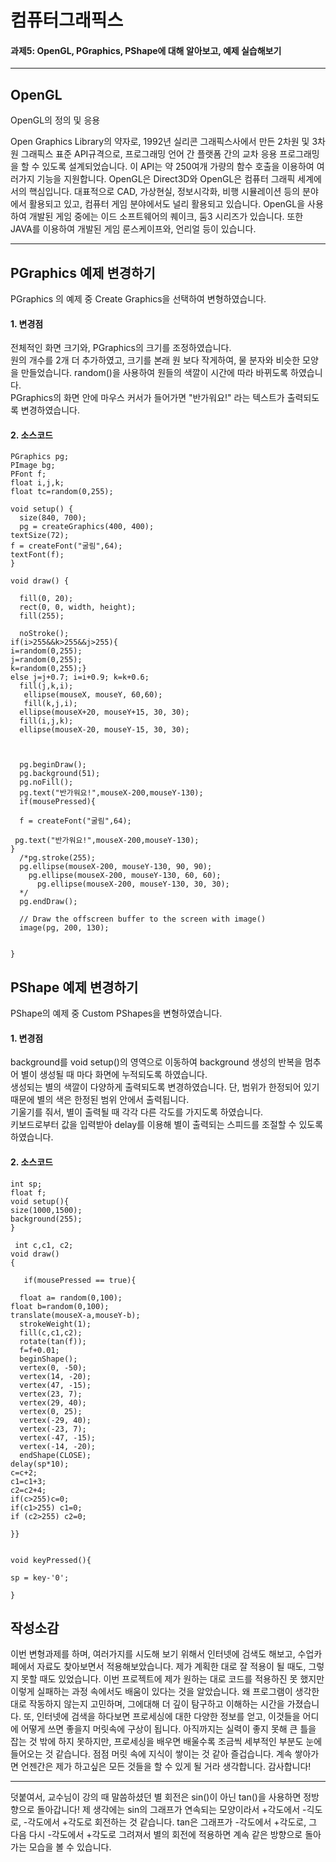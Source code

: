 컴퓨터그래픽스
===========
#### 과제5: OpenGL, PGraphics, PShape에 대해 알아보고, 예제 실습해보기


-------------

 ## OpenGL

OpenGL의 정의 및 응용 

Open Graphics Library의 약자로, 1992년 실리콘 그래픽스사에서 만든 2차원 및 3차원 그래픽스 표준 API규격으로, 프로그래밍 언어 간 플랫폼 간의 교차 응용 프로그래밍을 할 수 있도록 설계되었습니다. 이 API는 약 250여개 가량의 함수 호출을 이용하여 여러가지 기능을 지원합니다. 
OpenGL은 Direct3D와 OpenGL은 컴퓨터 그래픽 세계에서의 핵심입니다. 대표적으로 CAD, 가상현실, 정보시각화, 비행 시뮬레이션 등의 분야에서 활용되고 있고, 컴퓨터 게임 분야에서도 널리 활용되고 있습니다. OpenGL을 사용하여 개발된 게임 중에는 이드 소프트웨어의 퀘이크, 둠3 시리즈가 있습니다. 또한 JAVA를 이용하여 개발된 게임 룬스케이프와, 언리얼 등이 있습니다.  


-------------
## PGraphics 예제 변경하기

PGraphics 의 예제 중 Create Graphics을 선택하여 변형하였습니다. 

#### 1. 변경점
전체적인 화면 크기와, PGraphics의 크기를 조정하였습니다.     
원의 개수를 2개 더 추가하였고, 크기를 본래 원 보다 작게하여, 물 분자와 비슷한 모양을 만들었습니다.
random()을 사용하여 원들의 색깔이 시간에 따라 바뀌도록 하였습니다.   
PGraphics의 화면 안에 마우스 커서가 들어가면 "반가워요!" 라는 텍스트가 출력되도록 변경하였습니다.    


#### 2. 소스코드
```
PGraphics pg;
PImage bg;
PFont f;
float i,j,k;
float tc=random(0,255);

void setup() {
  size(840, 700);
  pg = createGraphics(400, 400);
textSize(72); 
f = createFont("굴림",64);
textFont(f);
}

void draw() {

  fill(0, 20);
  rect(0, 0, width, height);
  fill(255);
 
  noStroke();
if(i>255&&k>255&&j>255){
i=random(0,255);
j=random(0,255);
k=random(0,255);}
else j=j+0.7; i=i+0.9; k=k+0.6;
  fill(j,k,i);
   ellipse(mouseX, mouseY, 60,60);
   fill(k,j,i);
  ellipse(mouseX+20, mouseY+15, 30, 30);
  fill(i,j,k);
  ellipse(mouseX-20, mouseY-15, 30, 30);
    
    
  
  pg.beginDraw();
  pg.background(51);
  pg.noFill();
  pg.text("반가워요!",mouseX-200,mouseY-130);
  if(mousePressed){
 
  f = createFont("굴림",64);

 pg.text("반가워요!",mouseX-200,mouseY-130);
}
  /*pg.stroke(255);
  pg.ellipse(mouseX-200, mouseY-130, 90, 90);
    pg.ellipse(mouseX-200, mouseY-130, 60, 60);
      pg.ellipse(mouseX-200, mouseY-130, 30, 30);
  */
  pg.endDraw();

  // Draw the offscreen buffer to the screen with image() 
  image(pg, 200, 130);

   
}
```

##  PShape 예제 변경하기
 PShape의 예제 중 Custom PShapes을 변형하였습니다.
 
 #### 1. 변경점
 background를 void setup()의 영역으로 이동하여 background 생성의 반복을 멈추어 별이 생성될 때 마다 화면에 누적되도록 하였습니다.  
 생성되는 별의 색깔이 다양하게 출력되도록 변경하였습니다. 단, 범위가 한정되어 있기 때문에 별의 색은 한정된 범위 안에서 출력됩니다.  
 기울기를 줘서, 별이 출력될 때 각각 다른 각도를 가지도록 하였습니다.  
 키보드로부터 값을 입력받아 delay를 이용해 별이 출력되는 스피드를 조절할 수 있도록 하였습니다.  
 #### 2. 소스코드

```
int sp;
float f;
void setup(){
size(1000,1500); 
background(255);
}

 int c,c1, c2;
void draw()
{
  
   if(mousePressed == true){
   
  float a= random(0,100);
float b=random(0,100);
translate(mouseX-a,mouseY-b);
  strokeWeight(1);
  fill(c,c1,c2);
  rotate(tan(f));
  f=f+0.01;
  beginShape();
  vertex(0, -50);
  vertex(14, -20);
  vertex(47, -15);
  vertex(23, 7);
  vertex(29, 40);
  vertex(0, 25);
  vertex(-29, 40);
  vertex(-23, 7);
  vertex(-47, -15);
  vertex(-14, -20);
  endShape(CLOSE);
delay(sp*10);
c=c+2;
c1=c1+3;
c2=c2+4;
if(c>255)c=0;
if(c1>255) c1=0;
if (c2>255) c2=0;

}}
  

void keyPressed(){

sp = key-'0'; 

}
```

## 작성소감

이번 변형과제를 하며, 여러가지를 시도해 보기 위해서 인터넷에 검색도 해보고, 수업카페에서 자료도 찾아보면서 적용해보았습니다. 제가 계획한 대로 잘 적용이 될 때도, 그렇지 못할 때도 있었습니다. 이번 프로젝트에 제가 원하는 대로 코드를 적용하진 못 했지만 이렇게 실패하는 과정 속에서도 배움이 있다는 것을 알았습니다. 왜 프로그램이 생각한대로 작동하지 않는지 고민하며, 그에대해 더 깊이 탐구하고 이해하는 시간을 가졌습니다. 또, 인터넷에 검색을 하다보면 프로세싱에 대한 다양한 정보를 얻고, 이것들을 어디에 어떻게 쓰면 좋을지 머릿속에 구상이 됩니다. 아직까지는 실력이 좋지 못해 큰 틀을 잡는 것 밖에 하지 못하지만, 프로세싱을 배우면 배울수록 조금씩 세부적인 부분도 눈에 들어오는 것 같습니다. 점점 머릿 속에 지식이 쌓이는 것 같아 즐겁습니다. 계속 쌓아가면 언젠간은 제가 하고싶은 모든 것들을 할 수 있게 될 거라 생각합니다. 감사합니다! 

----------------------------
덧붙여서, 교수님이 강의 때 말씀하셨던 별 회전은 sin()이 아닌 tan()을 사용하면 정방향으로 돌아갑니다! 제 생각에는 sin의 그래프가 연속되는 모양이라서 +각도에서 -긱도로, -각도에서 +각도로 회전하는 것 같습니다. tan은 그래프가 -각도에서 +각도로, 그 다음 다시 -각도에서 +각도로 그려져서 별의 회전에 적용하면 계속 같은 방향으로 돌아가는 모습을 볼 수 있습니다.  
